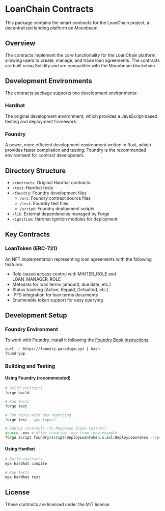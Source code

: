 # LoanChain Contracts

This package contains the smart contracts for the LoanChain project, a decentralized lending platform on Moonbeam.

## Overview

The contracts implement the core functionality for the LoanChain platform, allowing users to create, manage, and trade loan agreements. The contracts are built using Solidity and are compatible with the Moonbeam blockchain.

## Development Environments

The contracts package supports two development environments:

### Hardhat

The original development environment, which provides a JavaScript-based testing and deployment framework.

### Foundry

A newer, more efficient development environment written in Rust, which provides faster compilation and testing. Foundry is the recommended environment for contract development.

## Directory Structure

- `/contracts`: Original Hardhat contracts
- `/test`: Hardhat tests
- `/foundry`: Foundry development files
  - `/src`: Foundry contract source files
  - `/test`: Foundry test files
  - `/script`: Foundry deployment scripts
- `/lib`: External dependencies managed by Forge
- `/ignition`: Hardhat Ignition modules for deployment

## Key Contracts

### LoanToken (ERC-721)

An NFT implementation representing loan agreements with the following features:

- Role-based access control with MINTER_ROLE and LOAN_MANAGER_ROLE
- Metadata for loan terms (amount, due date, etc.)
- Status tracking (Active, Repaid, Defaulted, etc.)
- IPFS integration for loan terms documents
- Enumerable token support for easy querying

## Development Setup

### Foundry Environment

To work with Foundry, install it following the [Foundry Book instructions](https://book.getfoundry.sh/):

```bash
curl -L https://foundry.paradigm.xyz | bash
foundryup
```

### Building and Testing

#### Using Foundry (recommended)

```bash
# Build contracts
forge build

# Run tests
forge test

# Run tests with gas reporting
forge test --gas-report

# Deploy contracts (to Moonbase Alpha testnet)
source .env # After creating .env from .env.example
forge script foundry/script/DeployLoanToken.s.sol:DeployLoanToken --rpc-url $MOONBASE_RPC_URL --broadcast --verify
```

#### Using Hardhat

```bash
# Build contracts
npx hardhat compile

# Run tests
npx hardhat test
```

## License

These contracts are licensed under the MIT license.
